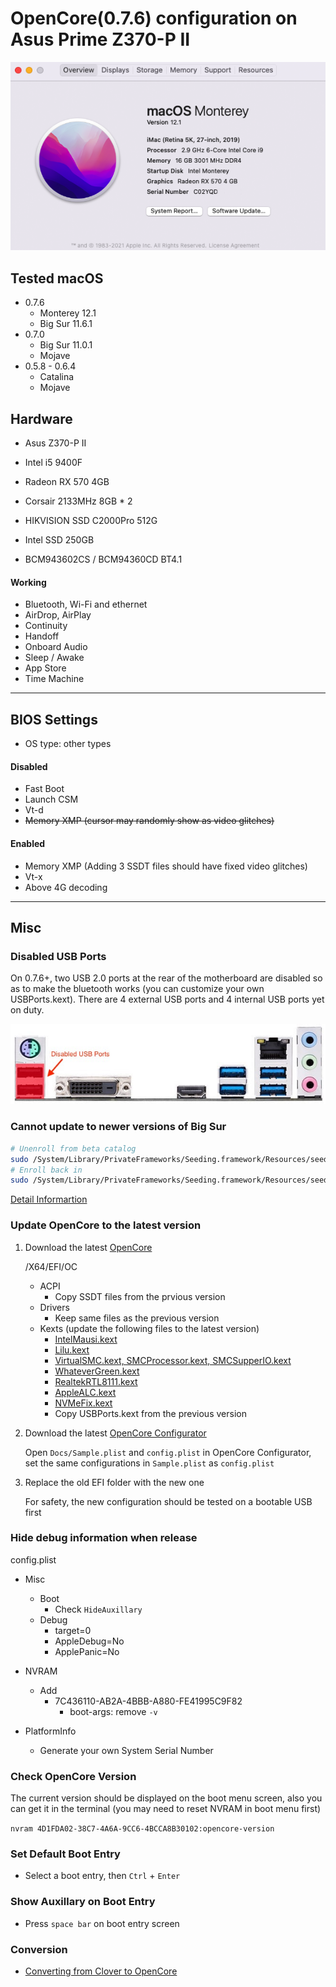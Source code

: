 # OpenCore(0.7.6) configuration on Asus Prime Z370-P II

![System Info](sysInfo.png)

## Tested macOS

- 0.7.6 
    - Monterey 12.1
    - Big Sur 11.6.1
- 0.7.0
    - Big Sur 11.0.1
    - Mojave
- 0.5.8 - 0.6.4
    - Catalina
    - Mojave

## Hardware

- Asus Z370-P II

- Intel i5 9400F

- Radeon RX 570 4GB

- Corsair 2133MHz 8GB * 2

- HIKVISION SSD C2000Pro 512G

- Intel SSD 250GB

- BCM943602CS / BCM94360CD BT4.1

#### Working

- Bluetooth, Wi-Fi and ethernet
- AirDrop, AirPlay
- Continuity
- Handoff
- Onboard Audio
- Sleep / Awake
- App Store
- Time Machine

***

## BIOS Settings

- OS type: other types

#### Disabled

- Fast Boot
- Launch CSM
- Vt-d 
- ~~Memory XMP (cursor may randomly show as video glitches)~~

#### Enabled

- Memory XMP (Adding 3 SSDT files should have fixed video glitches)
- Vt-x
- Above 4G decoding

***

## Misc

### Disabled USB Ports

On 0.7.6+, two USB 2.0 ports at the rear of the motherboard are disabled so as to make the bluetooth works (you can customize your own USBPorts.kext). There are 4 external USB ports and 4 internal USB ports yet on duty. 

![Disabled USB Ports](disabled-usb-ports.png)



### Cannot update to newer versions of Big Sur

```sh
# Unenroll from beta catalog
sudo /System/Library/PrivateFrameworks/Seeding.framework/Resources/seedutil unenroll
# Enroll back in
sudo /System/Library/PrivateFrameworks/Seeding.framework/Resources/seedutil enroll DeveloperSeed
```

[Detail Informartion](https://dortania.github.io/OpenCore-Install-Guide/extras/big-sur/#cannot-update-to-newer-versions-of-big-sur)



### Update OpenCore to the latest version

1. Download the latest [OpenCore](https://github.com/acidanthera/OpenCorePkg) 

    /X64/EFI/OC
    - ACPI
        - Copy SSDT files from the prvious version
    - Drivers
        - Keep same files as the previous version
    - Kexts (update the following files to the latest version)
        - [IntelMausi.kext](https://github.com/acidanthera/IntelMausi)
        - [Lilu.kext](https://github.com/acidanthera/Lilu)
        - [VirtualSMC.kext, SMCProcessor.kext, SMCSupperIO.kext](https://github.com/acidanthera/VirtualSMC)
        - [WhateverGreen.kext](https://github.com/acidanthera/WhateverGreen)
        - [RealtekRTL8111.kext](https://github.com/Mieze/RTL8111_driver_for_OS_X)
        - [AppleALC.kext](https://github.com/acidanthera/AppleALC)
        - [NVMeFix.kext](https://github.com/acidanthera/NVMeFix)
        - Copy USBPorts.kext from the previous version

2. Download the latest [OpenCore Configurator](https://mackie100projects.altervista.org/)

    Open  `Docs/Sample.plist` and `config.plist`  in OpenCore Configurator, set the same configurations in `Sample.plist` as `config.plist`

3. Replace the old EFI folder with the new one

    For safety, the new configuration should be tested on a bootable USB first



### Hide debug information when release

config.plist

- Misc
     - Boot
         - Check `HideAuxillary`
     - Debug
         - target=0
         - AppleDebug=No
         - ApplePanic=No

- NVRAM
    - Add
        - 7C436110-AB2A-4BBB-A880-FE41995C9F82
            - boot-args: remove `-v`
- PlatformInfo
    - Generate your own System Serial Number



### Check OpenCore Version

The current version should be displayed on the boot menu screen, also you can get it in the terminal (you may need to reset NVRAM in boot menu first)

`nvram 4D1FDA02-38C7-4A6A-9CC6-4BCCA8B30102:opencore-version`



### Set Default Boot Entry

- Select a boot entry, then `Ctrl` + `Enter`



### Show Auxillary on Boot Entry

- Press `space bar` on boot entry screen



### Conversion

* [Converting from Clover to OpenCore](/conversion.md)

